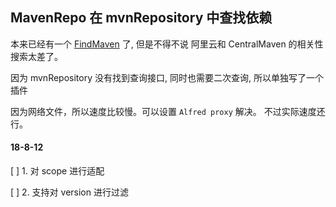 ## MavenRepo 在 mvnRepository 中查找依赖

本来已经有一个 [FindMaven][findMavenReadeMe] 了, 但是不得不说 阿里云和 CentralMaven 的相关性搜索太差了。

因为 mvnRepository 没有找到查询接口, 同时也需要二次查询, 所以单独写了一个插件

因为网络文件，所以速度比较慢。可以设置 `Alfred proxy` 解决。 不过实际速度还行。

#### 18-8-12
[ ] 1. 对 scope 进行适配

[ ] 2. 支持对 version 进行过滤

[findMavenReadeMe]:[https://github.com/qbosen/Alfred-WorkFlow/blob/master/FindMaven/README.md]